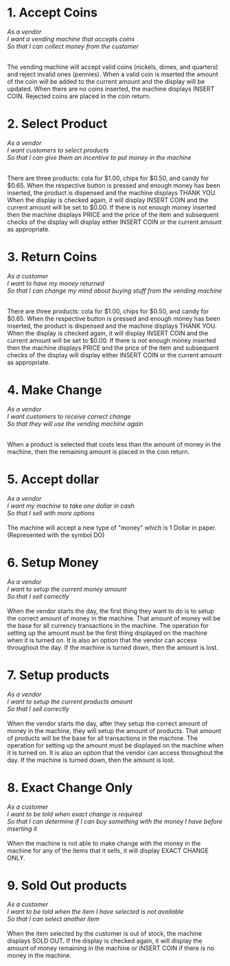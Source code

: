 # 1. Accept Coins
<i>
As a vendor<br>
I want a vending machine that accepts coins<br>
So that I can collect money from the customer<br>
</i>
<br>

The vending machine will accept valid coins (nickels, dimes, and quarters) and reject invalid ones (pennies). When a valid coin is inserted the amount of the coin will be added to the current amount and the display will be updated. When there are no coins inserted, the machine displays INSERT COIN. Rejected coins are placed in the coin return.

# 2. Select Product
<i>
As a vendor<br>
I want customers to select products<br>
So that I can give them an incentive to put money in the machine<br>
</i>
<br>

There are three products: cola for $1.00, chips for $0.50, and candy for $0.65. 
When the respective button is pressed and enough money has been inserted, 
the product is dispensed and the machine displays THANK YOU. 
When the display is checked again, it will display INSERT COIN and the current amount will be set to $0.00. 
If there is not enough money inserted then the machine displays PRICE and the price of the item and subsequent checks of the display will display either INSERT COIN or the current amount as appropriate.


# 3. Return Coins
<i>
As a customer<br>
I want to have my money returned<br>
So that I can change my mind about buying stuff from the vending machine<br>
</i>
<br>

There are three products: cola for $1.00, chips for $0.50, and candy for $0.65. When the respective button is pressed and enough money has been inserted, the product is dispensed and the machine displays THANK YOU. When the display is checked again, it will display INSERT COIN and the current amount will be set to $0.00. If there is not enough money inserted then the machine displays PRICE and the price of the item and subsequent checks of the display will display either INSERT COIN or the current amount as appropriate.


# 4. Make Change
<i>
As a vendor<br>
I want customers to receive correct change<br>
So that they will use the vending machine again<br>
</i>
<br>

When a product is selected that costs less than the amount of money in the machine, then the remaining amount is placed in the coin return.

# 5. Accept dollar
<i> As a vendor
<br>I want my machine to take one dollar in cash
<br>So that I sell with more options
</i>
<br><br>The machine will accept a new type of "money" which is 1 Dollar in paper. (Represented with the symbol DO)

# 6. Setup Money
<i>As a vendor
<br>I want to setup the current money amount
<br>So that I sell correctly
</i>
<br><br>When the vendor starts the day, the first thing they want to do is to setup the correct amount of money in the machine. That amount of money will be the base for all currency transactions in the machine. The operation for setting up the amount must be the first thing displayed on the machine when it is turned on. It is also an option that the vendor can access throughout the day. If the machine is turned down, then the amount is lost.


#  7. Setup products
<i>As a vendor
<br>I want to setup the current products amount
<br>So that I sell correctly
</i><br><br>When the vendor starts the day, after they setup the correct amount of money in the machine, they will setup the amount of products. That amount of products will be the base for all transactions in the machine. The operation for setting up the amount must be displayed on the machine when it is turned on. It is also an option that the vendor can access throughout the day. If the machine is turned down, then the amount is lost. 


# 8. Exact Change Only
<i>As a customer
<br>I want to be told when exact change is required
<br>So that I can determine if I can buy something with the money I have before inserting it
</i><br><br>When the machine is not able to make change with the money in the machine for any of the items that it sells, it will display EXACT CHANGE ONLY.


# 9. Sold Out products
<i>As a customer
<br>I want to be told when the item I have selected is not available
<br>So that I can select another item
</i><br><br>When the item selected by the customer is out of stock, the machine displays SOLD OUT. If the display is checked again, it will display the amount of money remaining in the machine or INSERT COIN if there is no money in the machine.
